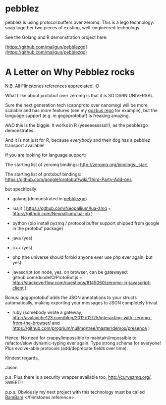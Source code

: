 pebblez
=======

pebblez is using protocol buffers over zeromq. This is a lego technology: snap together two pieces of existing, well-engineered technology.

See the Golang and R demonstration project here:

[https://github.com/mailgun/pebblezgo](https://github.com/mailgun/pebblezgo)

A Letter on Why Pebblez rocks
=================

N.B. All Flintstones references appreciated. :D

What I like about protobuf over zeromq is that it is SO DARN UNIVERSAL.

Sure the next generation tech (capnproto over nanomsg) will be more scalable and has more features (see my [gozbus repo](https://github.com/glycerine/gozbus) for example), but the language support (e.g. in gogoprotobuf) is freaking amazing. 

*AND* this is the biggie: It works in R (yeeeeesssss!!), as the pebblezgo demonstrates.

And it is not just for R, because *everybody* and their dog has a pebblez transport available!

If you are looking for language support:

The starting list of zeromq bindings: http://zeromq.org/bindings:_start

The starting list of protobuf bindings: https://github.com/google/protobuf/wiki/Third-Party-Add-ons

but specifically:

* golang (demonstrated in [pebblezgo](https://github.com/mailgun/pebblezgo))

* luajit ( https://github.com/Neopallium/lua-zmq  +  https://github.com/Neopallium/lua-pb )

* python (pip install pyzmq / protocol buffer support shipped from google in the protobuf package)

* java (yes)

* c++ (yes)

* php (the universe should forbid anyone ever use php ever again, but yes)

* javascript (on node, yes. on browser, can be gatewayed: github.com/dcodeIO/ProtoBuf.js + http://stackoverflow.com/questions/8145060/zeromq-in-javascript-client )

Bonus: gogoprotobuf adds the JSON annotations to your structs automatically, making exporting your messages to JSON completely trivial.

* ruby (somebody wrote a gateway; http://avalanche123.com/blog/2012/02/25/interacting-with-zeromq-from-the-browser/  and https://github.com/progrium/nullmq/tree/master/demos/presence )


Hence: No need for crappy/impossible to maintain/impossible to refactor/slow dynamic-typing ever again. Type strong schema for everyone!  Plus evolve-able protocols (add/deprecate fields over time).



Kindest regards,

Jason


p.s. Plus there is a security wrapper available too, http://curvezmq.org/. SWEET!!

p.p.s. Obviously my next project with this technology must be called [BamBam](https://github.com/glycerine/bambam) </flintstones reference>
